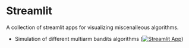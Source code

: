 # Streamlit

A collection of streamlit apps for visualizing miscenalleous algorithms.

* Simulation of different multiarm bandits algorithms ([![Streamlit App](https://static.streamlit.io/badges/streamlit_badge_black_white.svg)](https://xwkuang5-streamlit-apps-multiarm-bandits-ktfpc0.streamlit.app/))